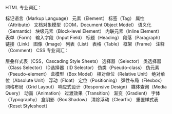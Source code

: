 HTML 专业词汇：

标记语言（Markup Language）
元素（Element）
标签（Tag）
属性（Attribute）
文档对象模型（DOM，Document Object Model）
语义化（Semantic）
块级元素（Block-level Element）
内联元素（Inline Element）
表单（Form）
输入字段（Input Field）
标题（Heading）
段落（Paragraph）
链接（Link）
图像（Image）
列表（List）
表格（Table）
框架（Frame）
注释（Comment）
CSS 专业词汇：

层叠样式表（CSS，Cascading Style Sheets）
选择器（Selector）
类选择器（Class Selector）
ID选择器（ID Selector）
伪类（Pseudo-class）
伪元素（Pseudo-element）
盒模型（Box Model）
相对单位（Relative Unit）
绝对单位（Absolute Unit）
浮动（Float）
定位（Positioning）
弹性布局（Flexbox）
网格布局（Grid Layout）
响应式设计（Responsive Design）
媒体查询（Media Query）
动画（Animation）
过渡效果（Transition）
渐变（Gradient）
字体（Typography）
盒阴影（Box Shadow）
清除浮动（Clearfix）
重置样式表（Reset Stylesheet）